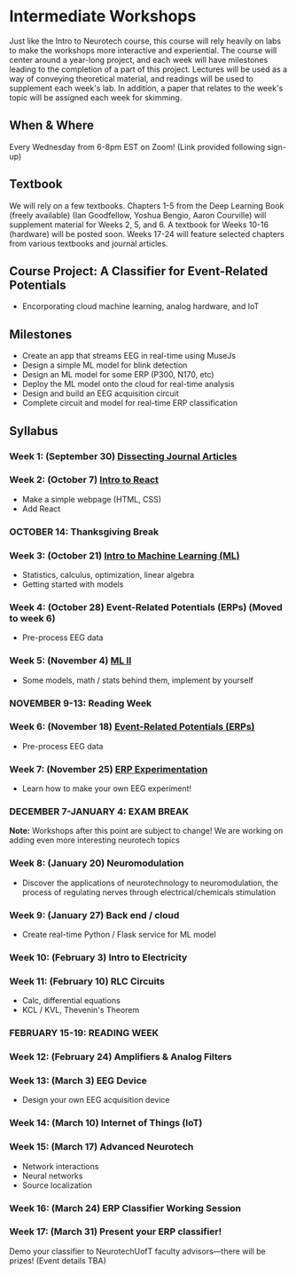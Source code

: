# Intermediate Workshops

Just like the Intro to Neurotech course, this course will rely heavily on labs to make the workshops more interactive and experiential. The course will center around a year-long project, and each week will have milestones leading to the completion of a part of this project. Lectures will be used as a way of conveying theoretical material, and readings will be used to supplement each week's lab. In addition, a paper that relates to the week's topic will be assigned each week for skimming.

## When & Where
Every Wednesday from 6-8pm EST on Zoom! (Link provided following sign-up)

## Textbook
We will rely on a few textbooks. Chapters 1-5 from the Deep Learning Book (freely available) (Ian Goodfellow, Yoshua Bengio, Aaron Courville) will supplement material for Weeks 2, 5, and 6. A textbook for Weeks 10-16 (hardware) will be posted soon. Weeks 17-24 will feature selected chapters from various textbooks and journal articles.

## Course Project: A Classifier for Event-Related Potentials
* Encorporating cloud machine learning, analog hardware, and IoT

## Milestones
* Create an app that streams EEG in real-time using MuseJs
* Design a simple ML model for blink detection
* Design an ML model for some ERP (P300, N170, etc)
* Deploy the ML model onto the cloud for real-time analysis
* Design and build an EEG acquisition circuit
* Complete circuit and model for real-time ERP classification

## Syllabus

### Week 1: (September 30) [Dissecting Journal Articles](https://github.com/neurotechuoft/Workshops/tree/master/intermediate_2020_2021/week_1_dissecting_journal_articles)

### Week 2: (October 7) [Intro to React](https://github.com/neurotechuoft/Workshops/tree/master/intermediate_2020_2021/week_2_intro_to_react)
* Make a simple webpage (HTML, CSS)
* Add React

### OCTOBER 14: Thanksgiving Break

### Week 3: (October 21) [Intro to Machine Learning (ML)](https://github.com/neurotechuoft/Workshops/tree/master/intermediate_2020_2021/week_3_ML_I)
* Statistics, calculus, optimization, linear algebra
* Getting started with models

### Week 4: (October 28) Event-Related Potentials (ERPs) (Moved to week 6)
* Pre-process EEG data

### Week 5: (November 4) [ML II](https://github.com/neurotechuoft/Workshops/tree/master/intermediate_2020_2021/week_5_ML_II)
* Some models, math / stats behind them, implement by yourself

### NOVEMBER 9-13: Reading Week

### Week 6: (November 18) [Event-Related Potentials (ERPs)](https://github.com/neurotechuoft/Workshops/tree/master/intermediate_2020_2021/week_6_ERPs)
* Pre-process EEG data

### Week 7: (November 25) [ERP Experimentation](https://github.com/neurotechuoft/Workshops/tree/master/intermediate_2020_2021/week_7_ERP_experimentation)
* Learn how to make your own EEG experiment! 

### DECEMBER 7-JANUARY 4: EXAM BREAK
**Note:** Workshops after this point are subject to change! We are working on adding even more interesting neurotech topics

### Week 8: (January 20) Neuromodulation
* Discover the applications of neurotechnology to neuromodulation, the process of regulating nerves through electrical/chemicals stimulation

### Week 9: (January 27) Back end / cloud
* Create real-time Python / Flask service for ML model

### Week 10: (February 3) Intro to Electricity

### Week 11: (February 10) RLC Circuits
* Calc, differential equations
* KCL / KVL, Thevenin's Theorem

### FEBRUARY 15-19: READING WEEK

### Week 12: (February 24) Amplifiers & Analog Filters

### Week 13: (March 3) EEG Device
* Design your own EEG acquisition device

### Week 14: (March 10) Internet of Things (IoT)

### Week 15: (March 17) Advanced Neurotech
* Network interactions
* Neural networks
* Source localization

### Week 16: (March 24) ERP Classifier Working Session

### Week 17: (March 31) Present your ERP classifier!
Demo your classifier to NeurotechUofT faculty advisors—there will be prizes! (Event details TBA)
